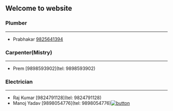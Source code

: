 ## Welcome to website

### Plumber
----
- Prabhakar [9825641394](tel:9825641394)

### Carpenter(Mistry)
----
- Prem [9898593902](tel: 9898593902)

### Electrician 
----
- Raj Kumar [9824791128](tel: 9824791128)
- Manoj Yadav [9898054776](tel: 9898054776)[![button](https://www.google.com/imgres?imgurl=https%3A%2F%2Ftechcrunch.com%2Fwp-content%2Fuploads%2F2015%2F09%2Ffacebook-like-sticker.png&imgrefurl=https%3A%2F%2Ftechcrunch.com%2F2019%2F09%2F02%2Ffacebook-hidden-likes%2F&tbnid=olEnm_VxeooLMM&vet=12ahUKEwjq0vGfvbbsAhXLdysKHQQgBiYQMygOegUIARDDAQ..i&docid=TO63Pv6f3_zbsM&w=600&h=350&q=like%20image&ved=2ahUKEwjq0vGfvbbsAhXLdysKHQQgBiYQMygOegUIARDDAQ)](https://mattermost.com)

